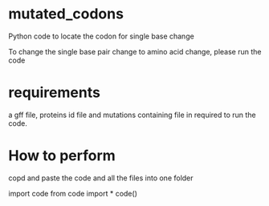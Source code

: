 # mutated_codons
Python code to locate the codon for single base change


To change the single base pair change to amino acid change, please run the code

# requirements 
a gff file, proteins id file and mutations containing file in required to run the code.


# How to perform
copd and paste the code and all the files into one folder

import code
from code import *
code()
